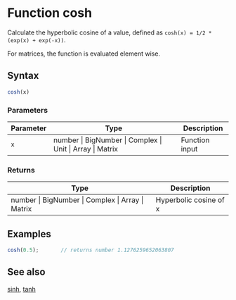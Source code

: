 <!-- Note: This file is automatically generated from source code comments. Changes made in this file will be overridden. -->

# Function cosh

Calculate the hyperbolic cosine of a value,
defined as `cosh(x) = 1/2 * (exp(x) + exp(-x))`.

For matrices, the function is evaluated element wise.


## Syntax

```js
cosh(x)
```

### Parameters

Parameter | Type | Description
--------- | ---- | -----------
`x` | number &#124; BigNumber &#124; Complex &#124; Unit &#124; Array &#124; Matrix | Function input

### Returns

Type | Description
---- | -----------
number &#124; BigNumber &#124; Complex &#124; Array &#124; Matrix | Hyperbolic cosine of x


## Examples

```js
cosh(0.5);       // returns number 1.1276259652063807
```


## See also

[sinh](sinh.md),
[tanh](tanh.md)
